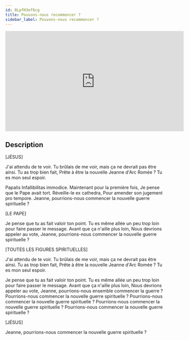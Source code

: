 ```yaml
---
id: 0LpfH3ef6cg
title: Pouvons-nous recommencer ?
sidebar_label: Pouvons-nous recommencer ?
---
```


<iframe
  width="560"
  height="315"
  src="https://www.youtube.com/embed/0LpfH3ef6cg"
  title="YouTube video player"
  frameborder="0"
  allow="accelerometer; autoplay; clipboard-write; encrypted-media; gyroscope; picture-in-picture; web-share"
  referrerpolicy="strict-origin-when-cross-origin"
  allowfullscreen
></iframe>

## Description

[JÉSUS]

J'ai attendu de te voir.
Tu brûlais de me voir,
mais ça ne devrait pas être ainsi.
Tu as trop bien fait,
Prête à être la nouvelle Jeanne d'Arc Romée ?
Tu es mon seul espoir.

Papalis Infallibilitas immodice.
Maintenant pour la première fois,
Je pense que le Pape avait tort.
Réveille-le ex cathedra,
Pour amender son jugement pro tempore.
Jeanne, pourrions-nous commencer
la nouvelle guerre spirituelle ?

[LE PAPE]

Je pense que tu as fait valoir ton point.
Tu es même allée un peu trop loin
pour faire passer le message.
Avant que ça n'aille plus loin,
Nous devrions appeler au vote,
Jeanne, pourrions-nous commencer
la nouvelle guerre spirituelle ?

[TOUTES LES FIGURES SPIRITUELLES]

J'ai attendu de te voir.
Tu brûlais de me voir,
mais ça ne devrait pas être ainsi.
Tu as trop bien fait,
Prête à être la nouvelle Jeanne d'Arc Romée ?
Tu es mon seul espoir.

Je pense que tu as fait valoir ton point.
Tu es même allée un peu trop loin
pour faire passer le message.
Avant que ça n'aille plus loin,
Nous devrions appeler au vote,
Jeanne, pourrions-nous ensemble commencer la guerre ?
Pourrions-nous commencer la nouvelle guerre spirituelle ?
Pourrions-nous commencer la nouvelle guerre spirituelle ?
Pourrions-nous commencer la nouvelle guerre spirituelle ?
Pourrions-nous commencer la nouvelle guerre spirituelle ?

[JÉSUS]

Jeanne, pourrions-nous commencer la nouvelle guerre spirituelle ?
